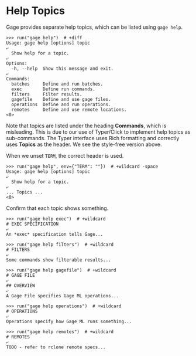 # Help Topics

Gage provides separate help topics, which can be listed using `gage
help`.

    >>> run("gage help")  # +diff
    Usage: gage help [options] topic
    ⤶
      Show help for a topic.
    ⤶
    Options:
      -h, --help  Show this message and exit.
    ⤶
    Commands:
      batches     Define and run batches.
      exec        Define run commands.
      filters     Filter results.
      gagefile    Define and use gage files.
      operations  Define and run operations.
      remotes     Define and use remote locations.
    <0>

Note that topics are listed under the heading **Commands**, which is
misleading. This is due to our use of Typer/Click to implement help
topics as sub-commands. The Typer interface uses Rich formatting and
correctly uses **Topics** as the header. We see the style-free version
above.

When we unset `TERM`, the correct header is used.

    >>> run("gage help", env={"TERM": ""})  # +wildcard -space
    Usage: gage help [options] topic
    ⤶
      Show help for a topic.
    ⤶
    ... Topics ...
    <0>

Confirm that each topic shows something.

    >>> run("gage help exec")  # +wildcard
    # EXEC SPECIFICATION
    ⤶
    An *exec* specification tells Gage...

    >>> run("gage help filters")  # +wildcard
    # FILTERS
    ⤶
    Some commands show filterable results...

    >>> run("gage help gagefile")  # +wildcard
    # GAGE FILE
    ⤶
    ## OVERVIEW
    ⤶
    A Gage File specifies Gage ML operations...

    >>> run("gage help operations")  # +wildcard
    # OPERATIONS
    ⤶
    Operations specify how Gage ML runs something...

    >>> run("gage help remotes")  # +wildcard
    # REMOTES
    ⤶
    TODO - refer to rclone remote specs...
